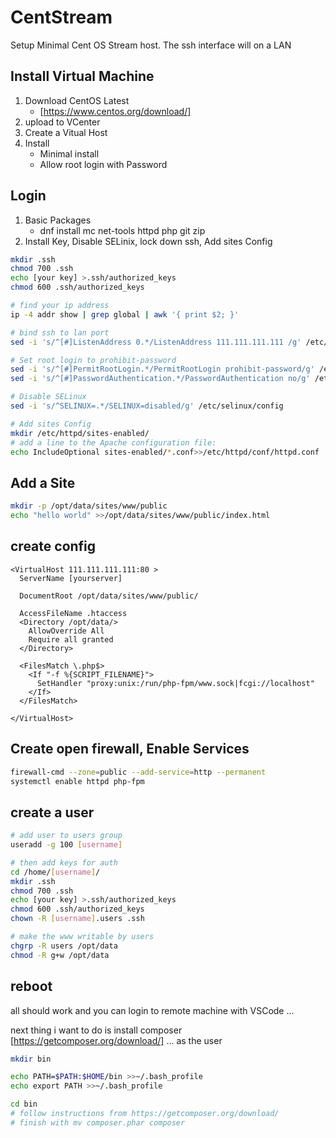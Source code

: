 # CentStream

Setup Minimal Cent OS Stream host. The ssh interface will on a LAN

## Install Virtual Machine

1. Download CentOS Latest
   * [https://www.centos.org/download/]
1. upload to VCenter
1. Create a Vitual Host
1. Install
   * Minimal install
   * Allow root login with Password

## Login

1. Basic Packages
   * dnf install mc net-tools httpd php git zip
1. Install Key, Disable SELinix, lock down ssh, Add sites Config

```bash
mkdir .ssh
chmod 700 .ssh
echo [your key] >.ssh/authorized_keys
chmod 600 .ssh/authorized_keys

# find your ip address
ip -4 addr show | grep global | awk '{ print $2; }'

# bind ssh to lan port
sed -i 's/^[#]ListenAddress 0.*/ListenAddress 111.111.111.111 /g' /etc/ssh/sshd_config

# Set root login to prohibit-password
sed -i 's/^[#]PermitRootLogin.*/PermitRootLogin prohibit-password/g' /etc/ssh/sshd_config
sed -i 's/^[#]PasswordAuthentication.*/PasswordAuthentication no/g' /etc/ssh/sshd_config

# Disable SELinux
sed -i 's/^SELINUX=.*/SELINUX=disabled/g' /etc/selinux/config

# Add sites Config
mkdir /etc/httpd/sites-enabled/
# add a line to the Apache configuration file:
echo IncludeOptional sites-enabled/*.conf>>/etc/httpd/conf/httpd.conf
```

## Add a Site

```bash
mkdir -p /opt/data/sites/www/public
echo "hello world" >>/opt/data/sites/www/public/index.html
```

## create config

```config
<VirtualHost 111.111.111.111:80 >
  ServerName [yourserver]

  DocumentRoot /opt/data/sites/www/public/

  AccessFileName .htaccess
  <Directory /opt/data/>
    AllowOverride All
    Require all granted
  </Directory>

  <FilesMatch \.php$>
    <If "-f %{SCRIPT_FILENAME}">
      SetHandler "proxy:unix:/run/php-fpm/www.sock|fcgi://localhost"
    </If>
  </FilesMatch>

</VirtualHost>
```

## Create open firewall, Enable Services

```bash
firewall-cmd --zone=public --add-service=http --permanent
systemctl enable httpd php-fpm
```

## create a user

```bash
# add user to users group
useradd -g 100 [username]

# then add keys for auth
cd /home/[username]/
mkdir .ssh
chmod 700 .ssh
echo [your key] >.ssh/authorized_keys
chmod 600 .ssh/authorized_keys
chown -R [username].users .ssh

# make the www writable by users
chgrp -R users /opt/data
chmod -R g+w /opt/data
```

## reboot

all should work and you can login to remote machine with VSCode ...

next thing i want to do is install composer [https://getcomposer.org/download/] ... as the user

```bash
mkdir bin

echo PATH=$PATH:$HOME/bin >>~/.bash_profile
echo export PATH >>~/.bash_profile

cd bin
# follow instructions from https://getcomposer.org/download/
# finish with mv composer.phar composer
```
